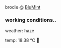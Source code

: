 brodie @ [BluMint](https://www.linkedin.com/company/blumint-io/)

<!--weather_start-->
### working conditions..

weather: haze 

temp: 18.38 °C 👕

<!--weather_end-->
